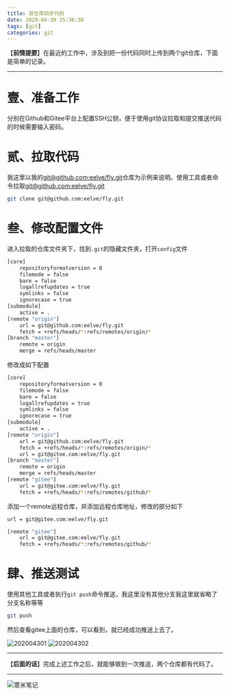 ```yaml
---
title: 双仓库同步代码
date: 2020-04-30 15:36:38
tags: [git]
categories: git
---
```


【**前情提要**】在最近的工作中，涉及到把一份代码同时上传到两个git仓库，下面是简单的记录。

-----

# 壹、准备工作

分别在Github和Gitee平台上配置SSH公钥，便于使用git协议拉取和提交推送代码的时候需要输入密码。 

# 贰、拉取代码

我这里以我的[git@github.com:eelve/fly.git](git@github.com:eelve/fly.git)仓库为示例来说明。使用工具或者命令拉取[git@github.com:eelve/fly.git](git@github.com:eelve/fly.git)

```bash
git clone git@github.com:eelve/fly.git
```

# 叁、修改配置文件

进入拉取的仓库文件夹下，找到`.git`的隐藏文件夹，打开`config`文件

```bash
[core]
	repositoryformatversion = 0
	filemode = false
	bare = false
	logallrefupdates = true
	symlinks = false
	ignorecase = true
[submodule]
	active = .
[remote "origin"]
	url = git@github.com:eelve/fly.git
	fetch = +refs/heads/*:refs/remotes/origin/*
[branch "master"]
	remote = origin
	merge = refs/heads/master

```

修改成如下配置

```bash
[core]
	repositoryformatversion = 0
	filemode = false
	bare = false
	logallrefupdates = true
	symlinks = false
	ignorecase = true
[submodule]
	active = .
[remote "origin"]
	url = git@github.com:eelve/fly.git
	fetch = +refs/heads/*:refs/remotes/origin/*
	url = git@gitee.com:eelve/fly.git
[branch "master"]
	remote = origin
	merge = refs/heads/master
[remote "gitee"]
	url = git@gitee.com:eelve/fly.git
	fetch = +refs/heads/*:refs/remotes/github/*
```

添加一个remote远程仓库，并添加远程仓库地址，修改的部分如下


```bash
url = git@gitee.com:eelve/fly.git
```

```bash
[remote "gitee"]
	url = git@gitee.com:eelve/fly.git
	fetch = +refs/heads/*:refs/remotes/github/*
```

# 肆、推送测试

使用其他工具或者执行`git push`命令推送，我这里没有其他分支我这里就省略了分支名称等等

```bash
git push
```

然后查看gitee上面的仓库，可以看到，就已经成功推送上去了。

![202004301](https://image.eelve.com/eblog/202004301-c3fd0726d60e4564baf69f2f541e53e3.png)
![202004302](https://image.eelve.com/eblog/202004302-b29f20125242462faf4dee47d0b7d8a0.png)


---

【**后面的话**】完成上述工作之后，就能够做到一次推送，两个仓库都有代码了。

---

![薏米笔记](https://image.eelve.com/eblog/eblog-b269767ff45b4e01a1c380e38898c1c0.png)
